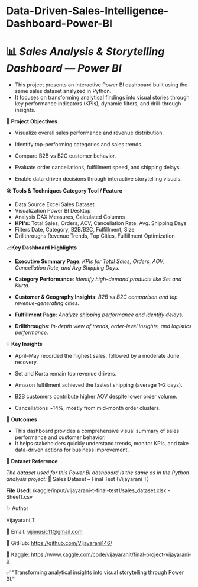 # Data-Driven-Sales-Intelligence-Dashboard-Power-BI

# 📊 _**Sales Analysis & Storytelling Dashboard — Power BI**_

 - This project presents an interactive Power BI dashboard built using the same sales dataset analyzed in Python.
 - It focuses on transforming analytical findings into visual stories through key performance indicators (KPIs), dynamic filters, and drill-through insights.

🎯 **Project Objectives**

 - Visualize overall sales performance and revenue distribution.

 - Identify top-performing categories and sales trends.

 - Compare B2B vs B2C customer behavior.

 - Evaluate order cancellations, fulfillment speed, and shipping delays.

 - Enable data-driven decisions through interactive storytelling visuals.

🛠️ **Tools & Techniques
Category	Tool / Feature**

 - Data Source	Excel Sales Dataset
 - Visualization	Power BI Desktop
 - Analysis	DAX Measures, Calculated Columns
 - **KPI's:** Total Sales, Orders, AOV, Cancellation Rate, Avg. Shipping Days
 - Filters	Date, Category, B2B/B2C, Fulfillment, Size
 - Drillthroughs	Revenue Trends, Top Cities, Fulfillment Optimization

📈**Key Dashboard Highlights**

 - **Executive Summary Page**: _KPIs for Total Sales, Orders, AOV, Cancellation Rate, and Avg Shipping Days._

 - **Category Performance**: _Identify high-demand products like Set and Kurta._

 - **Customer & Geography Insights**: _B2B vs B2C comparison and top revenue-generating cities._

 - **Fulfillment Page**: _Analyze shipping performance and identify delays._

 - **Drillthroughs**: _In-depth view of trends, order-level insights, and logistics performance._

💡 **Key Insights**

 - April–May recorded the highest sales, followed by a moderate June recovery.

 - Set and Kurta remain top revenue drivers.

 - Amazon fulfillment achieved the fastest shipping (average 1–2 days).

 - B2B customers contribute higher AOV despite lower order volume.

 - Cancellations ~14%, mostly from mid-month order clusters.

🚀 **Outcomes**

- This dashboard provides a comprehensive visual summary of sales performance and customer behavior.
- It helps stakeholders quickly understand trends, monitor KPIs, and take data-driven actions for business improvement.

📘 **Dataset Reference**

_The dataset used for this Power BI dashboard is the same as in the Python analysis project:_
🔗 Sales Dataset – Final Test (Vijayarani T)

**File Used:** /kaggle/input/vijayarani-t-final-test1/sales_dataset.xlsx - Sheet1.csv

✨ Author

Vijayarani T

📧 Email: vijimusic11@gmail.com

🔗 GitHub: https://github.com/Vijayarani146/

🔗 Kaggle: https://www.kaggle.com/code/vijayaranit/final-project-vijayarani-t/

✅ “Transforming analytical insights into visual storytelling through Power BI.”
